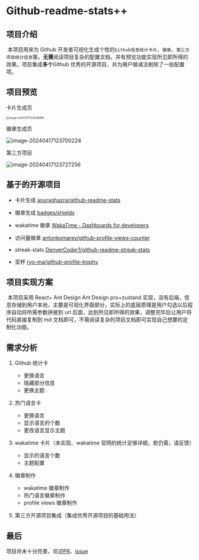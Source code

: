 # Github-readme-stats++

## 项目介绍

​ 本项目用来为 Github 开发者可视化生成个性的`Github信息统计卡片`、`徽章`、`第三方项目统计信息`等。**无需**阅读项目复杂的配置文档，并有预览功能实现所见即所得的效果。项目集成**多个**Github 优秀的开源项目，并为用户做减法剔除了一些配置项。

## 项目预览

卡片生成页

<img src="https://my-picture-bed1-1321100201.cos.ap-beijing.myqcloud.com/mypictures/image-20240417123549966.png" alt="image-20240417123549966" style="zoom:50%;" />

徽章生成页

<img src="https://my-picture-bed1-1321100201.cos.ap-beijing.myqcloud.com/mypictures/image-20240417123700224.png" alt="image-20240417123700224"  />

第三方项目

![image-20240417123727256](https://my-picture-bed1-1321100201.cos.ap-beijing.myqcloud.com/mypictures/image-20240417123727256.png)

## 基于的开源项目

- 卡片生成 [anuraghazra/github-readme-stats](https://github.com/anuraghazra/github-readme-stats)

- 徽章生成 [badges/shields](https://github.com/badges/shields)

- wakatime 徽章 [WakaTime - Dashboards for developers](https://wakatime.com/)
- 访问量徽章 [antonkomarev/github-profile-views-counter](https://github.com/antonkomarev/github-profile-views-counter)
- streak-stats [DenverCoder1/github-readme-streak-stats](https://github.com/denvercoder1/github-readme-streak-stats)
- 奖杯 [ryo-ma/github-profile-trophy](https://github.com/ryo-ma/github-profile-trophy)

## 项目实现方案

​ 本项目采用 React+ Ant Design Ant Design pro+zustand 实现，没有后端，信息存储到用户本地，主要是可视化界面部分，实际上的底层原理是用户勾选以后程序自动将所需参数拼接到 url 后面，达到所见即所得的效果，调整完毕后让用户将代码直接复制到 md 文档即可，不需阅读复杂的项目文档即可实现自己想要的定制化功能。

## 需求分析

1. Github 统计卡

   - 更换语言
   - 隐藏部分信息
   - 更换主题

2. 热门语言卡

   - 更换语言
   - 显示语言的个数
   - 更改语言显示主题

3. wakatime 卡片（未实现、wakatime 官网的统计足够详细，若仍需，请反馈）

   - 显示的语言个数
   - 主题配置

4. 徽章制作

   - wakatime 徽章制作
   - 热门语言徽章制作
   - profile views 徽章制作

5. 第三方开源项目集成（集成优秀开源项目的基础用法）

## 最后
项目并未十分完善，欢迎[PR](https://github.com/AZCodingAccount/github-readme-stats-plus/pulls)、[issue](https://github.com/AZCodingAccount/github-readme-stats-plus/issues)
